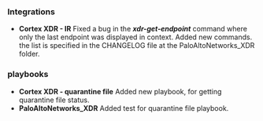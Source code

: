 
### Integrations
- __Cortex XDR - IR__
Fixed a bug in the ***xdr-get-endpoint*** command where only the last endpoint was displayed in context.
Added new commands. the list is specified in the CHANGELOG file at the PaloAltoNetworks_XDR folder.


### playbooks
- __Cortex XDR - quarantine file__
Added new playbook, for getting quarantine file status.
- __PaloAltoNetworks_XDR__
Added test for quarantine file playbook.